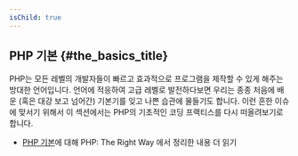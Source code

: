 ```yaml
---
isChild: true
---
```


## PHP 기본 {#the_basics_title}

PHP는 모든 레벨의 개발자들이 빠르고 효과적으로 프로그램을 제작할 수 있게 해주는 방대한 언어입니다.
언어에 적응하여 고급 레벨로 발전하다보면 우리는 종종 처음에 배운 (혹은 대강 보고 넘어간) 기본기를 잊고 나쁜 습관에 물들기도 합니다.
이런 흔한 이슈에 맞서기 위해서 이 섹션에서는 PHP의 기초적인 코딩 프랙티스를 다시 떠올려보기로 합니다.

* [PHP 기본](/php-the-right-way/pages/The-Basics.html)에 대해 PHP: The Right Way 에서 정리한 내용 더 읽기